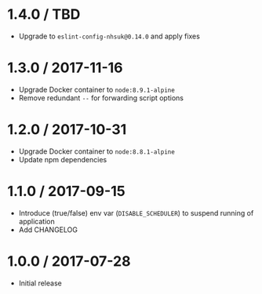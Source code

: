 1.4.0 / TBD
==================
- Upgrade to `eslint-config-nhsuk@0.14.0` and apply fixes

1.3.0 / 2017-11-16
==================
- Upgrade Docker container to `node:8.9.1-alpine`
- Remove redundant `--` for forwarding script options

1.2.0 / 2017-10-31
==================
- Upgrade Docker container to `node:8.8.1-alpine`
- Update npm dependencies

1.1.0 / 2017-09-15
==================
- Introduce (true/false) env var (`DISABLE_SCHEDULER`) to suspend running of application
- Add CHANGELOG

1.0.0 / 2017-07-28
==================
- Initial release
